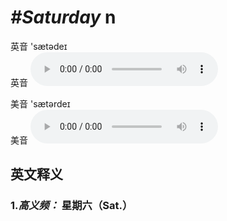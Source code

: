 # ***\#Saturday*** n
英音 'sætədeɪ  
英音
<audio src="./media/Saturday1.aac" controls="controls"></audio>

美音 'sætərdeɪ  
美音
<audio src="./media/Saturday.aac" controls="controls"></audio>



  

英文释义
---
### 1.*高义频：* **星期六（Sat.）**  


